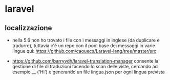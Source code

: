 
# laravel 


## localizzazione

- nella 5.6 non ho trovato i file con i messaggi in inglese (da duplicare e tradurre), tuttavia c'è un repo con il pool base dei messaggi in varie lingue qui: https://github.com/caouecs/Laravel-lang/tree/master/src

- https://github.com/barryvdh/laravel-translation-manager
consente la gestione di file di traduzioni facendo lo scan delle viste, cercando ad esempio __ ('Hi')  e generando un file lingua.json per ogni lingua prevista